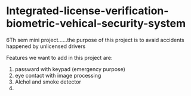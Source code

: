 # Integrated-license-verification-biometric-vehical-security-system
6Th sem mini project......the purpose of this project is to avaid accidents happened by unlicensed drivers 

Features we want to add in this project are:
1. passward with keypad (emergency purpose)
2. eye contact with image processing
3. Alchol and smoke detector
4. 
